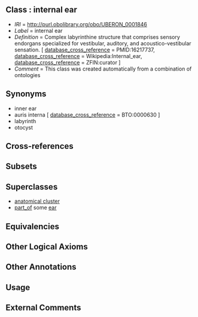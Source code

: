 
## Class : internal ear

 * *IRI* = http://purl.obolibrary.org/obo/UBERON_0001846
 * *Label* = internal ear
 * *Definition* = Complex labyrinthine structure that comprises sensory endorgans specialized for vestibular, auditory, and acoustico-vestibular sensation. [ [database_cross_reference](../../ef/oboInOwl#hasDbXref.md) = PMID:16217737, [database_cross_reference](../../ef/oboInOwl#hasDbXref.md) = Wikipedia:Internal_ear, [database_cross_reference](../../ef/oboInOwl#hasDbXref.md) = ZFIN:curator ]
 * *Comment* = This class was created automatically from a combination of ontologies

## Synonyms

 * inner ear
 * auris interna [ [database_cross_reference](../../ef/oboInOwl#hasDbXref.md) = BTO:0000630 ]
 * labyrinth
 * otocyst

## Cross-references


## Subsets


## Superclasses

 * [anatomical cluster](../../UBERON/77/UBERON_0000477.md)
 * [part_of](../../BFO/50/BFO_0000050.md) some [ear](../../UBERON/90/UBERON_0001690.md)

## Equivalencies


## Other Logical Axioms


## Other Annotations


## Usage


## External Comments

